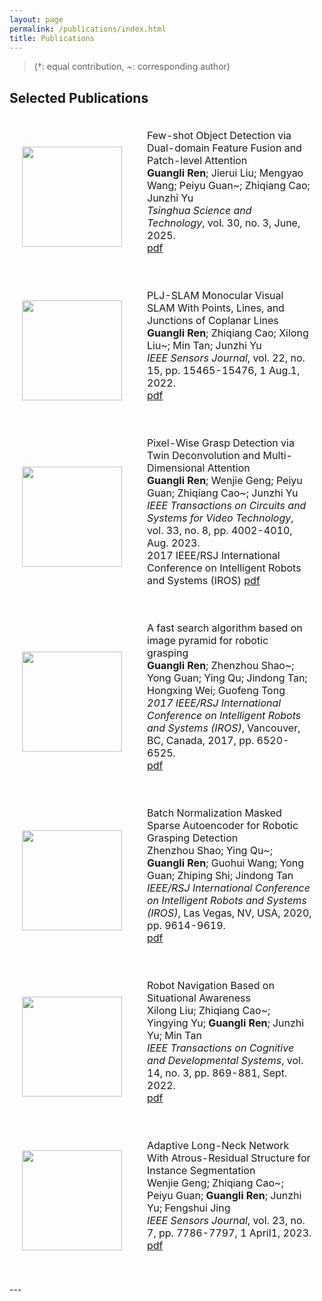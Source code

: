 ```yaml
---
layout: page
permalink: /publications/index.html
title: Publications
---
```


> (†: equal contribution, ~: corresponding author)

## Selected Publications
<table style="width:100%;border:0px;border-spacing:0px;border-collapse:separate;margin-right:auto;margin-left:auto;">
<tbody>
    <tr>
      <td style="padding:20px;width:25%;vertical-align:middle">
        <div class="one">
          <img src='https://rengl.github.io/images/dffpa.jpg' width="160">
        </div>
      </td>
      <td style="padding:20px;width:75%;vertical-align:middle">
        <!-- <a href="https://cat3d.github.io/"> -->
      <span class="papertitle">Few-shot Object Detection via Dual-domain Feature Fusion and Patch-level Attention</span>
        <!-- </a> -->
        <br>
        <strong>Guangli Ren</strong>; Jierui Liu; Mengyao Wang; Peiyu Guan~; Zhiqiang Cao; Junzhi Yu
        <br>
        <em>Tsinghua Science and Technology</em>, vol. 30, no. 3, June, 2025. 
        <!-- <font color="red"><strong>(Oral Presentation)</strong></font> -->
        <br>
        <!-- <a href="https://cat3d.github.io/"><font color="blue">project page</font></a> -->
        <!-- <a href="https://arxiv.org/abs/2405.10314"><font color="blue">arXiv</font></a> -->
        <div class="button">
            <a href="https://rengl.github.io/mypaper/papers/dffpa.pdf">pdf</a>
        </div>
        <p></p>
        <!-- <p>
        A single model built around diffusion and NeRF that does text-to-3D, image-to-3D, and few-view reconstruction, trains in 1 minute, and renders at 60FPS in a browser.
        </p> -->
      </td>
    </tr>
    <tr>
      <td style="padding:20px;width:25%;vertical-align:middle">
        <div class="one">
          <img src='https://rengl.github.io/images/pljslam.jpg' width="160">
        </div>
      </td>
      <td style="padding:20px;width:75%;vertical-align:middle">
      <span class="papertitle">PLJ-SLAM Monocular Visual SLAM With Points, Lines, and Junctions of Coplanar Lines</span>
        <br>
        <strong>Guangli Ren</strong>; Zhiqiang Cao; Xilong Liu~; Min Tan; Junzhi Yu
        <br>
        <em>IEEE Sensors Journal</em>, vol. 22, no. 15, pp. 15465-15476, 1 Aug.1, 2022.
        <br>
        <div class="button">
          <a href="https://rengl.github.io/mypaper/papers/pljslam.pdf">pdf</a>
        </div>
        <!-- <a href="https://rengl.github.io/mypaper/papers/pljslam.pdf"><font color="blue">pdf</font></a> -->
        <p></p>
      </td>
    </tr>
    <tr>
      <td style="padding:20px;width:25%;vertical-align:middle">
        <div class="one">
          <img src='https://rengl.github.io/images/tdmagnet.jpg' width="160">
        </div>
      </td>
      <td style="padding:20px;width:75%;vertical-align:middle">
      <span class="papertitle">Pixel-Wise Grasp Detection via Twin Deconvolution and Multi-Dimensional Attention</span>
        <br>
        <strong>Guangli Ren</strong>; Wenjie Geng; Peiyu Guan; Zhiqiang Cao~; Junzhi Yu
        <br>
        <em>IEEE Transactions on Circuits and Systems for Video Technology</em>, vol. 33, no. 8, pp. 4002-4010, Aug. 2023.
        <br>
        <div class="button">2017 IEEE/RSJ International Conference on Intelligent Robots and Systems (IROS)
          <a href="https://rengl.github.io/mypaper/papers/tdmagnet.pdf">pdf</a>
        </div>
        <!-- <a href="https://rengl.github.io/mypaper/papers/tdmagnet.pdf"><font color="blue">pdf</font></a> -->
        <p></p>
      </td>
    </tr>
    <tr>
      <td style="padding:20px;width:25%;vertical-align:middle">
        <div class="one">
          <img src='https://rengl.github.io/images/iros2017.jpg' width="160">
        </div>
      </td>
      <td style="padding:20px;width:75%;vertical-align:middle">
      <span class="papertitle">A fast search algorithm based on image pyramid for robotic grasping</span>
        <br>
        <strong>Guangli Ren</strong>; Zhenzhou Shao~; Yong Guan; Ying Qu; Jindong Tan; Hongxing Wei; Guofeng Tong
        <br>
        <em>2017 IEEE/RSJ International Conference on Intelligent Robots and Systems (IROS)</em>, Vancouver, BC, Canada, 2017, pp. 6520-6525.
        <br>
        <div class="button">
            <a href="https://rengl.github.io/mypaper/papers/iros2017.pdf">pdf</a>
        </div>
        <!-- <a href="https://rengl.github.io/mypaper/papers/iros2017.pdf"><font color="blue">pdf</font></a> -->
        <p></p>
      </td>
    </tr>
    <tr>
      <td style="padding:20px;width:25%;vertical-align:middle">
        <div class="one">
          <img src='https://rengl.github.io/images/iros2020.jpg' width="160">
        </div>
      </td>
      <td style="padding:20px;width:75%;vertical-align:middle">
      <span class="papertitle">Batch Normalization Masked Sparse Autoencoder for Robotic Grasping Detection</span>
        <br>
        Zhenzhou Shao; Ying Qu~; <strong>Guangli Ren</strong>; Guohui Wang; Yong Guan; Zhiping Shi; Jindong Tan
        <br>
        <em>IEEE/RSJ International Conference on Intelligent Robots and Systems (IROS)</em>, Las Vegas, NV, USA, 2020, pp. 9614-9619.
        <br>
        <div class="button">
          <a href="https://rengl.github.io/mypaper/papers/iros2020.pdf">pdf</a>
        </div>
        <!-- <a href="https://rengl.github.io/mypaper/papers/iros2020.pdf"><font color="blue">pdf</font></a> -->
        <p></p>
      </td>
    </tr>
    <tr>
      <td style="padding:20px;width:25%;vertical-align:middle">
        <div class="one">
          <img src='https://rengl.github.io/images/yyy.jpg' width="160">
        </div>
      </td>
      <td style="padding:20px;width:75%;vertical-align:middle">
      <span class="papertitle">Robot Navigation Based on Situational Awareness</span>
        <br>
        Xilong Liu; Zhiqiang Cao~; Yingying Yu; <strong>Guangli Ren</strong>; Junzhi Yu; Min Tan
        <br>
        <em>IEEE Transactions on Cognitive and Developmental Systems</em>, vol. 14, no. 3, pp. 869-881, Sept. 2022.
        <br>
        <!-- <a href="https://rengl.github.io/mypaper/papers/yyy.pdf"><font color="blue">pdf</font></a> -->
        <div class="button">
        <a href="https://rengl.github.io/mypaper/papers/yyy.pdf">pdf</a>
        </div>
        <p></p>
      </td>
    </tr>
    <tr>
      <td style="padding:20px;width:25%;vertical-align:middle">
        <div class="one">
          <img src='https://rengl.github.io/images/gwj.jpg' width="160">
        </div>
      </td>
      <td style="padding:20px;width:75%;vertical-align:middle">
      <span class="papertitle">Adaptive Long-Neck Network With Atrous-Residual Structure for Instance Segmentation</span>
        <br>
        Wenjie Geng; Zhiqiang Cao~; Peiyu Guan; <strong>Guangli Ren</strong>; Junzhi Yu; Fengshui Jing
        <br>
        <em>IEEE Sensors Journal</em>, vol. 23, no. 7, pp. 7786-7797, 1 April1, 2023.
        <br>
        <!-- <a href="https://rengl.github.io/mypaper/papers/gwj.pdf"><font color="blue">pdf</font></a> -->
        <div class="button">
        <a href="https://rengl.github.io/mypaper/papers/gwj.pdf">pdf</a>
        </div>
        <p></p>
      </td>
    </tr>
  <!-- <tr bgcolor="#ffffd0"> -->
  <!-- <tr>
      <td style="padding:20px;width:25%;vertical-align:middle">
        <div class="one">
          <img src='https://rengl.github.io/images/cat3d.jpg' width="160">
        </div>
      </td>
      <td style="padding:20px;width:75%;vertical-align:middle">
        <a href="https://cat3d.github.io/">
      <span class="papertitle">CAT3D: Create Anything in 3D with Multi-View Diffusion Models</span>
        </a>
        <br>
        <a href="https://ruiqigao.github.io/">Ruiqi Gao</a>*,
        <a href="https://holynski.org/">Aleksander Holynski</a>*, 
        <a href="https://henzler.github.io/">Philipp Henzler</a>,
        <a href="https://github.com/ArthurBrussee">Arthur Brussee</a>, 
        <a href="http://ricardomartinbrualla.com/">Ricardo Martin Brualla</a>, 
        <a href="https://pratulsrinivasan.github.io/">Pratul P. Srinivasan</a>,
        <strong>Jonathan T. Barron</strong>,
        <a href="https://poolio.github.io/">Ben Poole</a>*
        <br>
        <em>NeurIPS</em>, 2024 &nbsp <font color="red"><strong>(Oral Presentation)</strong></font>
        <br>
        <a href="https://cat3d.github.io/"><font color="blue">project page</font></a>
        <a href="https://arxiv.org/abs/2405.10314"><font color="blue">arXiv</font></a>
        <p></p>
        <p>
        A single model built around diffusion and NeRF that does text-to-3D, image-to-3D, and few-view reconstruction, trains in 1 minute, and renders at 60FPS in a browser.
        </p>
      </td>
    </tr> -->
</tbody>
</table>
---
<!-- 
## Degree Thesis
-->
